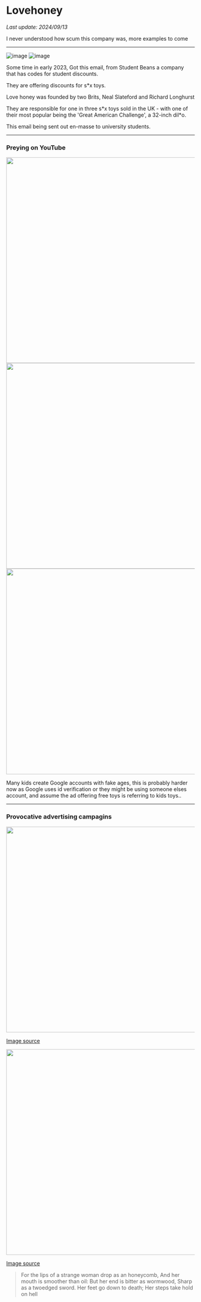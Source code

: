 # Lovehoney

*Last update: 2024/09/13*

I never understood how scum this company was, more examples to come

<hr>

![image](.pix/student_beans1.avif)
![image](.pix/student_beans2.avif)

Some time in early 2023, Got this email, from Student Beans a company that has codes for student discounts.

They are offering discounts for s&ast;x toys.

Love  honey was founded by two Brits, Neal Slateford and Richard Longhurst 

They are responsible for one in three s&ast;x toys sold in the UK - with one of their most popular being the 'Great American Challenge', a 32-inch dil&ast;o.

This email being sent out en-masse to university students.

<hr>

### Preying on YouTube

<img src=".pix/lovehoney_yt2.avif" style="width:550px; height: auto;">
<img src=".pix/lovehoney_yt1.avif" style="width:550px; height: auto;">
<img src=".pix/lovehoney_reddit.avif" style="width:550px; height: auto;">

Many kids create Google accounts with fake ages, this is probably harder now as Google uses id verification or they might be using someone elses account, and assume the ad offering free toys is referring to kids toys..


<hr>

### Provocative advertising campagins

<img src=".pix/lovehoney_ballgag.avif" style="width:550px; height: auto;">
	
[Image source](https://www.decisionmarketing.co.uk/news/lovehoney-ad-ball-gags-prince-harry-over-tmi-book)

<img src=".pix/lovehoney_cucumber.avif" style="width:550px; height: auto;">

[Image source](https://www.thedrum.com/news/2024/04/17/ad-the-day-lovehoney-challenges-censorship-replacing-toys-with-everyday-objects)
 

> For the lips of a strange woman drop as an honeycomb, And her mouth is smoother than oil: But her end is bitter as wormwood, Sharp as a twoedged sword. Her feet go down to death; Her steps take hold on hell
